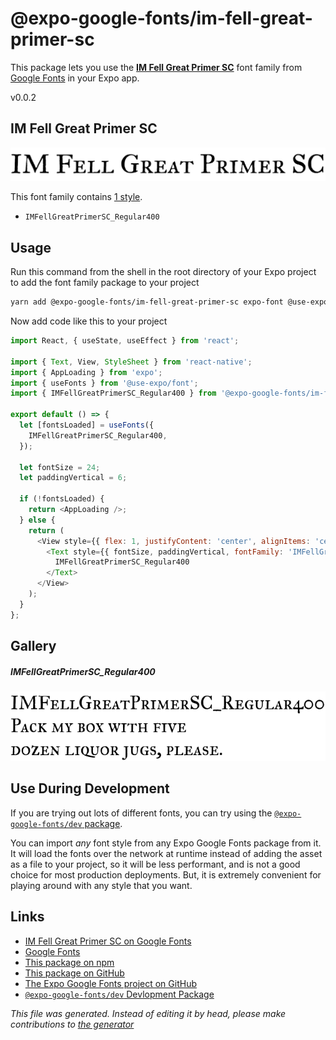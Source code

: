 # @expo-google-fonts/im-fell-great-primer-sc

This package lets you use the [**IM Fell Great Primer SC**](https://fonts.google.com/specimen/IM+Fell+Great+Primer+SC) font family from [Google Fonts](https://fonts.google.com/) in your Expo app.

v0.0.2

## IM Fell Great Primer SC

![IM Fell Great Primer SC](./font-family.png)

This font family contains [1 style](#gallery).

- `IMFellGreatPrimerSC_Regular400`

## Usage

Run this command from the shell in the root directory of your Expo project to add the font family package to your project
```sh
yarn add @expo-google-fonts/im-fell-great-primer-sc expo-font @use-expo/font
```

Now add code like this to your project
```js
import React, { useState, useEffect } from 'react';

import { Text, View, StyleSheet } from 'react-native';
import { AppLoading } from 'expo';
import { useFonts } from '@use-expo/font';
import { IMFellGreatPrimerSC_Regular400 } from '@expo-google-fonts/im-fell-great-primer-sc';

export default () => {
  let [fontsLoaded] = useFonts({
    IMFellGreatPrimerSC_Regular400,
  });

  let fontSize = 24;
  let paddingVertical = 6;

  if (!fontsLoaded) {
    return <AppLoading />;
  } else {
    return (
      <View style={{ flex: 1, justifyContent: 'center', alignItems: 'center' }}>
        <Text style={{ fontSize, paddingVertical, fontFamily: 'IMFellGreatPrimerSC_Regular400' }}>
          IMFellGreatPrimerSC_Regular400
        </Text>
      </View>
    );
  }
};

```

## Gallery

##### IMFellGreatPrimerSC_Regular400
![IMFellGreatPrimerSC_Regular400](./8894f603e127ce2093a63d487149eb1cf10f58b20ea4abbae6ac6635472dcc85.ttf.png)


## Use During Development

If you are trying out lots of different fonts, you can try using the [`@expo-google-fonts/dev` package](https://www.npmjs.com/package/@expo-google-fonts/dev).

You can import *any* font style from any Expo Google Fonts package from it. It will load the fonts
over the network at runtime instead of adding the asset as a file to your project, so it will be 
less performant, and is not a good choice for most production deployments. But, it is extremely convenient
for playing around with any style that you want.

## Links

- [IM Fell Great Primer SC on Google Fonts](https://fonts.google.com/specimen/IM+Fell+Great+Primer+SC)
- [Google Fonts](https://fonts.google.com/)
- [This package on npm](https://www.npmjs.com/package/@expo-google-fonts/im-fell-great-primer-sc)
- [This package on GitHub](https://github.com/expo/google-fonts/tree/master/font-packages/im-fell-great-primer-sc)
- [The Expo Google Fonts project on GitHub](https://github.com/expo/google-fonts)
- [`@expo-google-fonts/dev` Devlopment Package](https://github.com/expo/google-fonts/tree/master/font-packages/dev)


*This file was generated. Instead of editing it by head, please make contributions to [the generator](https://github.com/expo/google-fonts/tree/master/packages/generator)*
